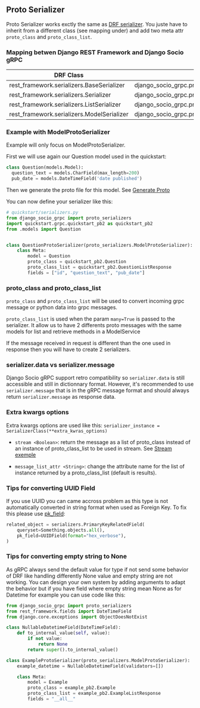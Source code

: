 ## Proto Serializer


Proto Serializer works exctly the same as [DRF serializer](https://www.django-rest-framework.org/api-guide/serializers/). You juste have to inherit from a different class (see mapping under) and add two meta attr `proto_class` and `proto_class_list`.

### Mapping betwen Django REST Framework and Django Socio gRPC

| DRF Class | DSG class |
| --------- | --------- |
| rest_framework.serializers.BaseSerializer | django_socio_grpc.proto_serializers.BaseProtoSerializer |
| rest_framework.serializers.Serializer | django_socio_grpc.proto_serializers.ProtoSerializer |
| rest_framework.serializers.ListSerializer | django_socio_grpc.proto_serializers.ListProtoSerializer |
| rest_framework.serializers.ModelSerializer | django_socio_grpc.proto_serializers.ModelProtoSerializer |

### Example with ModelProtoSerializer

Example will only focus on ModelProtoSerializer.

First we will use again our Question model used in the quickstart:

```python
class Question(models.Model):
  question_text = models.CharField(max_length=200)
  pub_date = models.DateTimeField('date published')
```

Then we generate the proto file for this model. See [Generate Proto](https://socotecio.github.io/django-socio-grpc/#quickstart)

You can now define your serializer like this:
```python
# quickstart/serializers.py
from django_socio_grpc import proto_serializers
import quickstart.grpc.quickstart_pb2 as quickstart_pb2
from .models import Question


class QuestionProtoSerializer(proto_serializers.ModelProtoSerializer):
    class Meta:
        model = Question
        proto_class = quickstart_pb2.Question
        proto_class_list = quickstart_pb2.QuestionListResponse
        fields = ["id", "question_text", "pub_date"]
```

### proto_class and proto_class_list

`proto_class` and `proto_class_list` will be used to convert incoming grpc message or python data into grpc messages.

`proto_class_list` is used when the param `many=True` is passed to the serializer. It allow us to have 2 differents proto messages with the same models for list and retrieve methods in a ModelService

If the message received in request is different than the one used in response then you will have to create 2 serializers.

### serializer.data vs serializer.message

Django Socio gRPC support retro compatibility so `serializer.data` is still accessible and still in dictionnary format. However, it's recommended to use `serializer.message` that is in the gRPC message format and should always return `serializer.message` as response data.

### Extra kwargs options

Extra kwargs options are used like this: `serializer_instance = SerializerClass(**extra_kwras_options)`

- `stream <Boolean>`: return the message as a list of proto_class instead of an instance of proto_class_list to be used in stream. See [Stream exemple](https://github.com/socotecio/django-socio-grpc/blob/master/django_socio_grpc/mixins.py#L107)

- `message_list_attr <String>`: change the attribute name for the list of instance returned by a proto_class_list (default is results).

### Tips for converting UUID Field

If you use UUID you can came accross problem as this type is not automatically converted in string format when used as Foreign Key.
To fix this please use [pk_field](https://www.django-rest-framework.org/api-guide/relations/#primarykeyrelatedfield):

```python
related_object = serializers.PrimaryKeyRelatedField(
    queryset=Something.objects.all(),
    pk_field=UUIDField(format="hex_verbose"),
)
```

### Tips for converting empty string to None

As gRPC always send the default value for type if not send some behavior of DRF like handling differently None value and empty string are not working.
You can design your own system by adding arguments to adapt the behavior but if you have field where empty string mean None as for Datetime for example you can use code like this:

```python
from django_socio_grpc import proto_serializers
from rest_framework.fields import DateTimeField
from django.core.exceptions import ObjectDoesNotExist

class NullableDatetimeField(DateTimeField):
    def to_internal_value(self, value):
        if not value:
            return None
        return super().to_internal_value()

class ExampleProtoSerializer(proto_serializers.ModelProtoSerializer):
    example_datetime = NullableDatetimeField(validators=[])

    class Meta:
        model = Example
        proto_class = example_pb2.Example
        proto_class_list = example_pb2.ExampleListResponse
        fields = "__all__"
```
